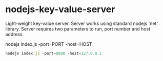 # nodejs-key-value-server
Light-weight key-value server.
Server works using standard nodejs 'net' library. Server requires two parameters to run, port number and host address.

nodejs index.js -port=PORT -host=HOST
```javascript
nodejs index.js -port=8888 -host=127.0.0.1
```

